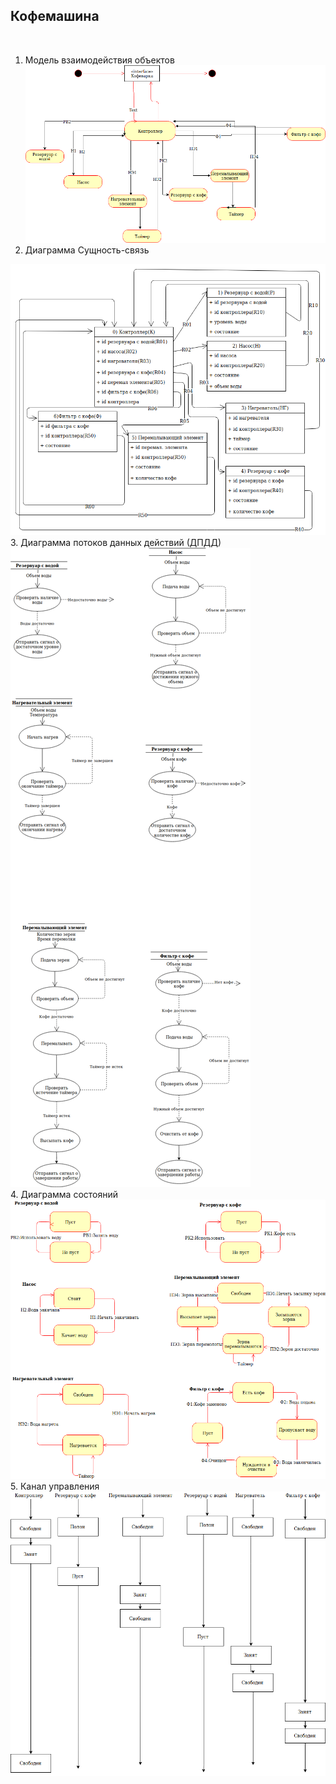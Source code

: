 <H2> Кофемашина </H2> </br>

1. Модель взаимодействия объектов</br>
![](https://github.com/ansushina/sem4/blob/master/oop/oop5/actingmodel.png)</br>
2. Диаграмма Сущность-связь</br>

![](https://github.com/ansushina/sem4/blob/master/oop/oop5/ER.png)</br>
3. Диаграмма потоков данных действий (ДПДД)</br>
![](https://github.com/ansushina/sem4/blob/master/oop/oop5/DDPD.png)</br>
4. Диаграмма состояний</br>
![](https://github.com/ansushina/sem4/blob/master/oop/oop5/state.png)</br>
5. Канал управления</br>
![](https://github.com/ansushina/sem4/blob/master/oop/oop5/canal.png)</br>
